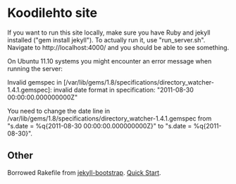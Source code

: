 # Koodilehto site

If you want to run this site locally, make sure you have Ruby and jekyll installed ("gem install jekyll"). To actually run it, use "run_server.sh". Navigate to http://localhost:4000/ and you should be able to see something.

On Ubuntu 11.10 systems you might encounter an error message when running the 
server:

Invalid gemspec in [/var/lib/gems/1.8/specifications/directory_watcher-1.4.1.gemspec]: invalid date format in specification: "2011-08-30 00:00:00.000000000Z"

You need to change the date line in /var/lib/gems/1.8/specifications/directory_watcher-1.4.1.gemspec from "s.date = %q{2011-08-30 00:00:00.000000000Z}" to "s.date = %q{2011-08-30}". 

## Other

Borrowed Rakefile from [jekyll-bootstrap](https://github.com/plusjade/jekyll-bootstrap). [Quick Start](http://jekyllbootstrap.com/usage/jekyll-quick-start.html).
